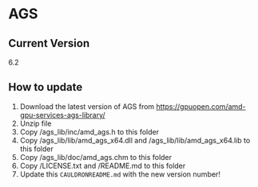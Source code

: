 # AGS

## Current Version
6.2

## How to update
1. Download the latest version of AGS from https://gpuopen.com/amd-gpu-services-ags-library/
1. Unzip file
1. Copy <agsfolder>/ags_lib/inc/amd_ags.h to this folder
1. Copy <agsfolder>/ags_lib/lib/amd_ags_x64.dll and <agsfolder>/ags_lib/lib/amd_ags_x64.lib to this folder
1. Copy <agsfolder>/ags_lib/doc/amd_ags.chm to this folder
1. Copy <agsfolder>/LICENSE.txt and <agsfolder>/README.md to this folder
1. Update this `CAULDRONREADME.md` with the new version number!

